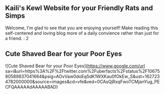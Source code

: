 ## Kaili's Kewl Website for your Friendly Rats and Simps

Welcome, I'm glad to see that you are enjoying yourself! Make reading this self-centered and loving blog more of a daily convience rather than just for a friend. : 2

## Cute Shaved Bear for your Poor Eyes

![Cute Shaved Bear for your Poor Eyes](https://www.google.com/url sa=i&url=https%3A%2F%2Ftwitter.com%2Fuberfacts%2Fstatus%2F1067580589837041664&psig=AOvVaw0doEq5dK1WXKau0fOkEw_S&ust=1627234782000000&source=images&cd=vfe&ved=0CAsQjRxqFwoTCMjanYug_PECFQAAAAAdAAAAABAD)

